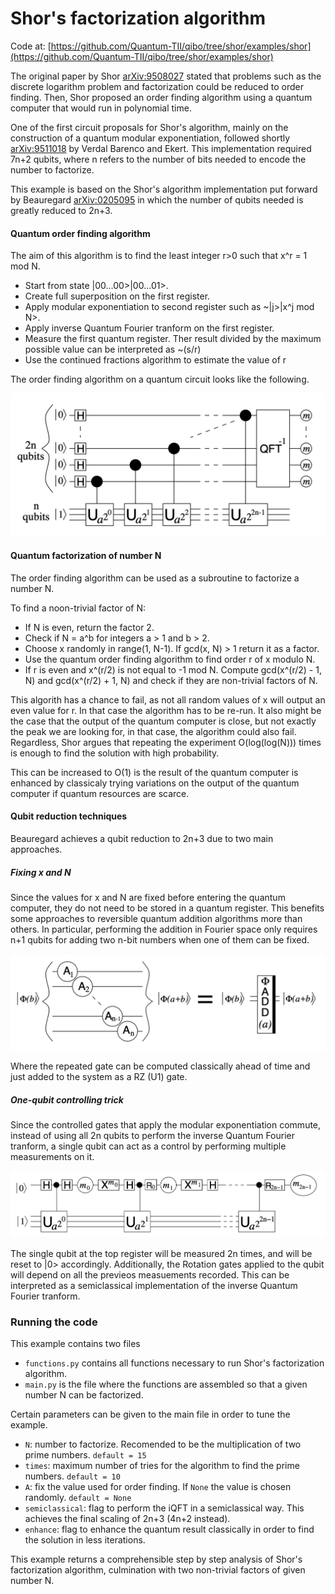 # Shor's factorization algorithm

Code at: [https://github.com/Quantum-TII/qibo/tree/shor/examples/shor](https://github.com/Quantum-TII/qibo/tree/shor/examples/shor)

The original paper by Shor [arXiv:9508027](https://arxiv.org/abs/quant-ph/9508027) stated that problems such as the discrete logarithm problem and factorization could be reduced to order finding. Then, Shor proposed an order finding algorithm using a quantum computer that would run in polynomial time. 

One of the first circuit proposals for Shor's algorithm, mainly on the construction of a quantum modular exponentiation, followed shortly [arXiv:9511018](https://arxiv.org/abs/quant-ph/9511018) by Verdal Barenco and Ekert. This implementation required 7n+2 qubits, where n refers to the number of bits needed to encode the number to factorize.

This example is based on the Shor's algorithm implementation put forward by Beauregard [arXiv:0205095](https://arxiv.org/abs/quant-ph/0205095) in which the number of qubits needed is greatly reduced to 2n+3.

#### Quantum order finding algorithm

The aim of this algorithm is to find the least integer r>0 such that x^r = 1 mod N.

- Start from state |00...00>|00...01>.
- Create full superposition on the first register.
- Apply modular exponentiation to second register such as ~|j>|x^j mod N>.
- Apply inverse Quantum Fourier tranform on the first register.
- Measure the first quantum register. Ther result divided by the maximum possible value can be interpreted as ~(s/r)
- Use the continued fractions algorithm to estimate the value of r

The order finding algorithm on a quantum circuit looks like the following.

![order-finding](images/order-finding.png)

#### Quantum factorization of number N

The order finding algorithm can be used as a subroutine to factorize a number N.

To find a noon-trivial factor of N:

- If N is even, return the factor 2.
- Check if N = a^b for integers a > 1 and b > 2.
- Choose x randomly in range(1, N-1). If gcd(x, N) > 1 return it as a factor.
- Use the quantum order finding algorithm to find order r of x modulo N.
- If r is even and x^(r/2) is not equal to -1 mod N. Compute gcd(x^(r/2) - 1, N) and gcd(x^(r/2) + 1, N) and check if they are non-trivial factors of N.

This algorith has a chance to fail, as not all random values of x will output an even value for r. In that case the algorithm has to be re-run. It also might be the case that the output of the quantum computer is close, but not exactly the peak we are looking for, in that case, the algorithm could also fail. Regardless, Shor argues that repeating the experiment O(log(log(N))) times is enough to find the solution with high probability.

This can be increased to O(1) is the result of the quantum computer is enhanced by classicaly trying variations on the output of the quantum computer if quantum resources are scarce.

#### Qubit reduction techniques

Beauregard achieves a qubit reduction to 2n+3 due to two main approaches. 

##### Fixing x and N

Since the values for x and N are fixed before entering the quantum computer, they do not need to be stored in a quantum register. This benefits some approaches to reversible quantum addition algorithms more than others. In particular, performing the addition in Fourier space only requires n+1 qubits for adding two n-bit numbers when one of them can be fixed.

![fourier-add](images/determined-fourier-addition.png)

Where the repeated gate can be computed classically ahead of time and just added to the system as a RZ (U1) gate.

##### One-qubit controlling trick

Since the controlled gates that apply the modular exponentiation commute, instead of using all 2n qubits to perform the inverse Quantum Fourier tranform, a single qubit can act as a control by performing multiple measurements on it.

![semiclassical](images/semiclassical.png)

The single qubit at the top register will be measured 2n times, and will be reset to |0> accordingly. Additionally, the Rotation gates applied to the qubit will depend on all the previeos measuements recorded. This can be interpreted as a semiclassical implementation of the inverse Quantum Fourier tranform.

### Running the code

This example contains two files
- `functions.py` contains all functions necessary to run Shor's factorization algorithm.
- `main.py` is the file where the functions are assembled so that a given number N can be factorized.

Certain parameters can be given to the main file in order to tune the example.
- `N`: number to factorize. Recomended to be the multiplication of two prime numbers. `default = 15`
- `times`: maximum number of tries for the algorithm to find the prime numbers. `default = 10`
- `A`: fix the value used for order finding. If `None` the value is chosen randomly. `default = None`
- `semiclassical`: flag to perform the iQFT in a semiclassical way. This achieves the final scaling of 2n+3 (4n+2 instead).
- `enhance`: flag to enhance the quantum result classically in order to find the solution in less iterations.

This example returns a comprehensible step by step analysis of Shor's factorization algorithm, culmination with two non-trivial factors of given number N.

